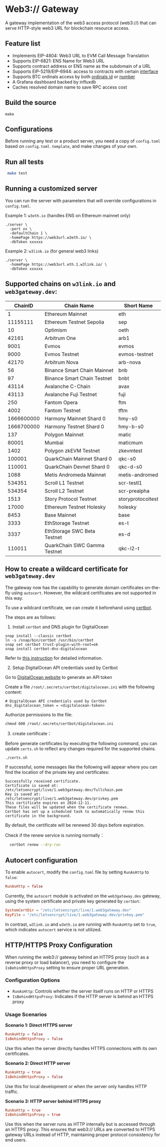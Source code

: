 # Web3:// Gateway
A gateway implementation of the web3 access protocol (web3://) that can serve HTTP-style web3 URL for blockchain resource access.

## Feature list
* Implements EIP-4804: Web3 URL to EVM Call Message Translation
* Supports EIP-6821: ENS Name for Web3 URL
* Supports contract address or ENS name as the subdomain of a URL
* Supports EIP-5219/EIP-6944: access to contracts with certain [interface](https://eips.ethereum.org/assets/eip-5219/IDecentralizedApp.sol)
* Supports BTC ordinals access by both [ordinals id](https://ordinals.btc.w3link.io/txid/83997e2cfad159dd6f1fde263d0dbca88879e747c6ccf2b7fcfc0f5638c17511i0) or [number](https://ordinals.btc.w3link.io/number/2232)
* A Grafana dashboard backed by influxdb
* Caches resolved domain name to save RPC access cost

## Build the source

```
make
```
## Configurations

Before running any test or a product server, you need a copy of `config.toml` based on `config.toml.template`, 
and make changes of your own. 

## Run all tests

```sh
 make test
```

##  Running a customized server

You can run the server with parameters that will override configurations in `config.toml`. 

Example 1: `w3eth.io` (handles ENS on Ethereum mainnet only)
```
./server \
  -port xx \
  -defaultChain 1 \
  -homePage https://web3url.w3eth.io/ \
  -dbToken xxxxxx
```

Example 2: `w3link.io` (for general web3 links)
```
./server \
  -homePage https://web3url.eth.1.w3link.io/ \
  -dbToken xxxxxx
```

## Supported chains on `w3link.io` and `web3gateway.dev`:

|ChainID|Chain Name|Short Name|
|----|----|----|
|1|Ethereum Mainnet|eth|
|11155111|Ethereum Testnet Sepolia|sep|
|10|Optimism|oeth|
|42161|Arbitrum One|arb1|
|9001|Evmos|evmos|
|9000|Evmos Testnet|evmos-testnet|
|42170|Arbitrum Nova|arb-nova|
|56|Binance Smart Chain Mainnet|bnb|
|97|Binance Smart Chain Testnet|bnbt|
|43114|Avalanche C-Chain|avax|
|43113|Avalanche Fuji Testnet|fuji|
|250|Fantom Opera|ftm|
|4002|Fantom Testnet|tftm|
|1666600000|Harmony Mainnet Shard 0|hmy-s0|
|1666700000|Harmony Testnet Shard 0|hmy-b-s0|
|137|Polygon Mainnet|matic|
|80001|Mumbai|maticmum|
|1402|Polygon zkEVM Testnet|zkevmtest|
|100001|QuarkChain Mainnet Shard 0|qkc-s0|
|110001|QuarkChain Devnet Shard 0|qkc-d-s0|
|1088|Metis Andromeda Mainnet|metis-andromed|
|534351|Scroll L1 Testnet|scr-testl1|
|534354|Scroll L2 Testnet|scr-prealpha|
|1513|Story Protocol Testnet|storyprotocoltest|
|17000|Ethereum Testnet Holesky|holesky|
|8453|Base Mainnet|base|
|3333|EthStorage Testnet|es-t|
|3337|EthStorage SWC Beta Testnet|es-d|
|110011|QuarkChain SWC Gamma Testnet|qkc-l2-t|

## How to create a wildcard certificate for `web3gateway.dev`

The gateway now has the capability to generate domain certificates on-the-fly using `autocert`. 
However, the wildcard certificates are not supported in this way.

To use a wildcard certificate, we can create it beforehand using [certbot](certbot.eff.org).

The steps are as follows:

1. Install `certbot` and DNS plugin for DigitalOcean

```
snap install --classic certbot
ln -s /snap/bin/certbot /usr/bin/certbot
snap set certbot trust-plugin-with-root=ok
snap install certbot-dns-digitalocean
```
Refer to [this instruction](https://certbot.eff.org/instructions?ws=other&os=ubuntufocal&tab=wildcard) for detailed information.

2. Setup DigitalOcean API credentials used by Certbot

Go to [DigitalOcean website](https://cloud.digitalocean.com/account/api/tokens?i=8b4851&preserveScrollPosition=true) to generate an API token

Create a file `/root/.secrets/certbot/digitalocean.ini` with the following content:
```
# DigitalOcean API credentials used by Certbot
dns_digitalocean_token = <digitalocean-token>
```

Authorize permissions to the file:

```
chmod 600 /root/.secrets/certbot/digitalocean.ini
```

 3. create certificate：

Before generate certificates by executing the following command, you can update `certs.sh` to reflect any changes required for the supported chains.

 ```bash
 ./certs.sh
```
If successful, some messages like the following will appear where you can find the location of the private key and certificates:

```
Successfully received certificate.
Certificate is saved at: /etc/letsencrypt/live/1.web3gateway.dev/fullchain.pem
Key is saved at:         /etc/letsencrypt/live/1.web3gateway.dev/privkey.pem
This certificate expires on 2024-12-11.
These files will be updated when the certificate renews.
Certbot has set up a scheduled task to automatically renew this certificate in the background.
```

By default, the certificate will be renewed 30 days before expiration. 


Check if the renew service is running normally：

```bash
  certbot renew --dry-run
```

## Autocert configuration

To enable `autocert`, modify the `config.toml` file by setting `RunAsHttp` to `false`:

```toml
RunAsHttp = false
```
Currently, the `autocert` module is activated on the `web3gateway.dev` gateway, using the system certificate and private key generated by `certbot`:

```toml
SystemCertDir = "/etc/letsencrypt/live/1.web3gateway.dev"
KeyFile = "/etc/letsencrypt/live/1.web3gateway.dev/privkey.pem"
```

In contrast, `w3link.io` and `w3eth.io` are running with `RunAsHttp` set to `true`, which indicates `autocert` service is not utilized.

## HTTP/HTTPS Proxy Configuration

When running the web3:// gateway behind an HTTPS proxy (such as a reverse proxy or load balancer), you need to configure the `IsBehindHttpsProxy` setting to ensure proper URL generation.

### Configuration Options

- `RunAsHttp`: Controls whether the server itself runs on HTTP or HTTPS
- `IsBehindHttpsProxy`: Indicates if the HTTP server is behind an HTTPS proxy

### Usage Scenarios

**Scenario 1: Direct HTTPS server**
```toml
RunAsHttp = false
IsBehindHttpsProxy = false
```
Use this when the server directly handles HTTPS connections with its own certificates.

**Scenario 2: Direct HTTP server**
```toml
RunAsHttp = true
IsBehindHttpsProxy = false
```
Use this for local development or when the server only handles HTTP traffic.

**Scenario 3: HTTP server behind HTTPS proxy**
```toml
RunAsHttp = true
IsBehindHttpsProxy = true
```
Use this when the server runs as HTTP internally but is accessed through an HTTPS proxy. This ensures that web3:// URLs are converted to HTTPS gateway URLs instead of HTTP, maintaining proper protocol consistency for end users.
